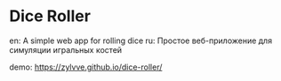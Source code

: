 # Dice Roller

en: A simple web app for rolling dice
ru: Простое веб-приложение для симуляции игральных костей 

demo: https://zylvve.github.io/dice-roller/
